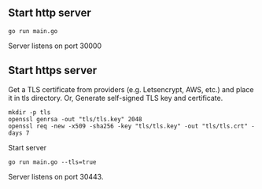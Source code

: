 ## Start http server

```
go run main.go
```

Server listens on port 30000

## Start https server

Get a TLS certificate from providers (e.g. Letsencrypt, AWS, etc.) and place it in tls directory.
Or, Generate self-signed TLS key and certificate.

```
mkdir -p tls
openssl genrsa -out "tls/tls.key" 2048
openssl req -new -x509 -sha256 -key "tls/tls.key" -out "tls/tls.crt" -days 7
```

Start server

```
go run main.go --tls=true
```

Server listens on port 30443.